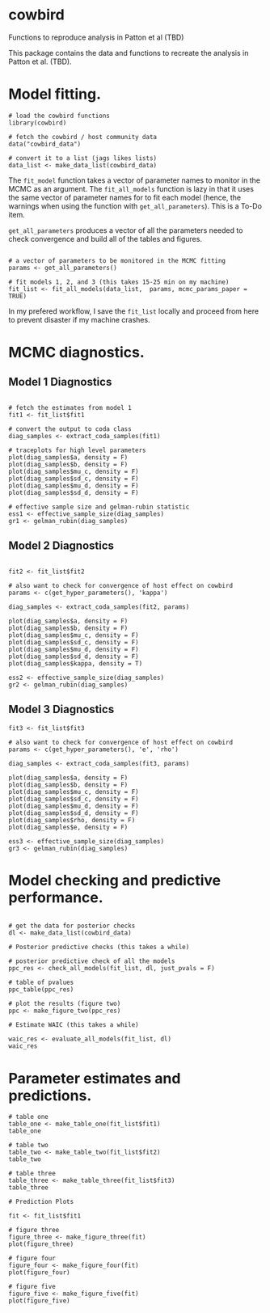 # cowbird
Functions to reproduce analysis in Patton et al (TBD)

This package contains the data and functions to recreate the analysis in Patton et al. (TBD).

# Model fitting.

```
# load the cowbird functions
library(cowbird)

# fetch the cowbird / host community data
data("cowbird_data")

# convert it to a list (jags likes lists) 
data_list <- make_data_list(cowbird_data)

```

The `fit_model` function takes a vector of parameter names to monitor in the MCMC as an argument. The `fit_all_models` function is lazy in that it uses the same vector of parameter names for to fit each model (hence, the warnings when using the function with `get_all_parameters`). This is a To-Do item.

`get_all_parameters` produces a vector of all the parameters needed to check convergence and build all of the tables and figures. 

```

# a vector of parameters to be monitored in the MCMC fitting
params <- get_all_parameters()

# fit models 1, 2, and 3 (this takes 15-25 min on my machine)
fit_list <- fit_all_models(data_list,  params, mcmc_params_paper = TRUE)
```

In my prefered workflow, I save the `fit_list` locally and proceed from here to prevent disaster if my machine crashes. 

# MCMC diagnostics.

## Model 1 Diagnostics

```

# fetch the estimates from model 1
fit1 <- fit_list$fit1

# convert the output to coda class
diag_samples <- extract_coda_samples(fit1)

# traceplots for high level parameters
plot(diag_samples$a, density = F)
plot(diag_samples$b, density = F)
plot(diag_samples$mu_c, density = F)
plot(diag_samples$sd_c, density = F)
plot(diag_samples$mu_d, density = F)
plot(diag_samples$sd_d, density = F)

# effective sample size and gelman-rubin statistic
ess1 <- effective_sample_size(diag_samples)
gr1 <- gelman_rubin(diag_samples)

```

## Model 2 Diagnostics

```

fit2 <- fit_list$fit2

# also want to check for convergence of host effect on cowbird
params <- c(get_hyper_parameters(), 'kappa')

diag_samples <- extract_coda_samples(fit2, params)

plot(diag_samples$a, density = F)
plot(diag_samples$b, density = F)
plot(diag_samples$mu_c, density = F)
plot(diag_samples$sd_c, density = F)
plot(diag_samples$mu_d, density = F)
plot(diag_samples$sd_d, density = F)
plot(diag_samples$kappa, density = T)

ess2 <- effective_sample_size(diag_samples)
gr2 <- gelman_rubin(diag_samples)

```

## Model 3 Diagnostics

```
fit3 <- fit_list$fit3

# also want to check for convergence of host effect on cowbird
params <- c(get_hyper_parameters(), 'e', 'rho')

diag_samples <- extract_coda_samples(fit3, params)

plot(diag_samples$a, density = F)
plot(diag_samples$b, density = F)
plot(diag_samples$mu_c, density = F)
plot(diag_samples$sd_c, density = F)
plot(diag_samples$mu_d, density = F)
plot(diag_samples$sd_d, density = F)
plot(diag_samples$rho, density = F)
plot(diag_samples$e, density = F)

ess3 <- effective_sample_size(diag_samples)
gr3 <- gelman_rubin(diag_samples)
```

# Model checking and predictive performance.

```

# get the data for posterior checks
dl <- make_data_list(cowbird_data)

# Posterior predictive checks (this takes a while)

# posterior predictive check of all the models 
ppc_res <- check_all_models(fit_list, dl, just_pvals = F)

# table of pvalues
ppc_table(ppc_res)

# plot the results (figure two) 
ppc <- make_figure_two(ppc_res)

# Estimate WAIC (this takes a while)

waic_res <- evaluate_all_models(fit_list, dl)
waic_res
```

# Parameter estimates and predictions.

```
# table one
table_one <- make_table_one(fit_list$fit1)
table_one 

# table two
table_two <- make_table_two(fit_list$fit2)
table_two

# table three
table_three <- make_table_three(fit_list$fit3)
table_three

# Prediction Plots

fit <- fit_list$fit1

# figure three
figure_three <- make_figure_three(fit)
plot(figure_three)

# figure four
figure_four <- make_figure_four(fit)
plot(figure_four)

# figure five
figure_five <- make_figure_five(fit)
plot(figure_five)

```
